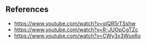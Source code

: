 
## References
- https://www.youtube.com/watch?v=qiQR5rTSshw
- https://www.youtube.com/watch?v=R-JUOpCgTZc
- https://www.youtube.com/watch?v=CWy3x3Wux6o
